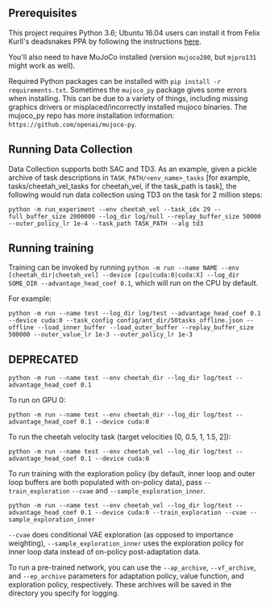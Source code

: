 ## Prerequisites

This project requires Python 3.6; Ubuntu 16.04 users can install it from Felix Kurll's deadsnakes PPA by following the instructions [here](https://askubuntu.com/questions/865554/how-do-i-install-python-3-6-using-apt-get).

You'll also need to have MuJoCo installed (version `mujoco200`, but `mjpro131` might work as well).

Required Python packages can be installed with `pip install -r requirements.txt`. Sometimes the `mujoco_py` package gives some errors when installing. This can be due to a variety of things, including missing graphics drivers or misplaced/incorrectly installed mujoco binaries. The mujoco_py repo has more installation information: `https://github.com/openai/mujoco-py`.

## Running Data Collection

Data Collection supports both SAC and TD3. As an example, given a pickle archive of task descriptions in `TASK_PATH/<env_name>_tasks` [for example, tasks/cheetah_vel_tasks for cheetah_vel, if the task_path is task], the following would run data collection using TD3 on the task for 2 million steps:

`python -m run_experiment --env cheetah_vel --task_idx 29 --full_buffer_size 2000000 --log_dir log/null --replay_buffer_size 50000 --outer_policy_lr 1e-4 --task_path TASK_PATH --alg td3`

## Running training

Training can be invoked by running `python -m run --name NAME --env [cheetah_dir|cheetah_vel] --device [cpu|cuda:0|cuda:X] --log_dir SOME_DIR --advantage_head_coef 0.1`, which will run on the CPU by default.

For example:

`python -m run --name test --log_dir log/test --advantage_head_coef 0.1 --device cuda:0 --task_config config/ant_dir/50tasks_offline.json --offline --load_inner_buffer --load_outer_buffer --replay_buffer_size 500000 --outer_value_lr 1e-3 --outer_policy_lr 1e-3`

## DEPRECATED

`python -m run --name test --env cheetah_dir --log_dir log/test --advantage_head_coef 0.1`

To run on GPU 0:

`python -m run --name test --env cheetah_dir --log_dir log/test --advantage_head_coef 0.1 --device cuda:0`

To run the cheetah velocity task (target velocities [0, 0.5, 1, 1.5, 2]):

`python -m run --name test --env cheetah_vel --log_dir log/test --advantage_head_coef 0.1 --device cuda:0`

To run training with the exploration policy (by default, inner loop and outer loop buffers are both populated with on-policy data), pass `--train_exploration` `--cvae` and `--sample_exploration_inner`.

`python -m run --name test --env cheetah_vel --log_dir log/test --advantage_head_coef 0.1 --device cuda:0 --train_exploration --cvae --sample_exploration_inner`

`--cvae` does conditional VAE exploration (as opposed to importance weighting), `--sample_exploration_inner` uses the exploration policy for inner loop data instead of on-policy post-adaptation data.

To run a pre-trained network, you can use the `--ap_archive`, `--vf_archive`, and `--ep_archive` parameters for adaptation policy, value function, and exploration policy, respectively. These archives will be saved in the directory you specify for logging.

